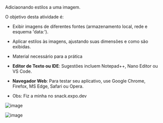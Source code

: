 Adiciaonando estilos a uma imagem.

O objetivo desta atividade é:

- Exibir imagens de diferentes fontes (armazenamento local, rede e esquema 'data:').
- Aplicar estilos às imagens, ajustando suas dimensões e como são exibidas.

- Material necessário para a prática

- **Editor de Texto ou IDE**: Sugestões incluem Notepad++, Nano Editor ou VS Code.
- **Navegador Web**: Para testar seu aplicativo, use Google Chrome, Firefox, MS Edge, Safari ou Opera.
- 
  Obs: Fiz a minha no snack.expo.dev



![image](https://github.com/user-attachments/assets/db345e2f-2421-4320-90e1-4f9f571de473)

![image](https://github.com/user-attachments/assets/6c31cc2d-741b-41bd-98ed-cf8df62700d1)
